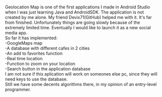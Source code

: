 Geolocation Map is one of the first applications I made in Android Studio when I was just learning Java and AndroidSDK. 
The application is not created by me alone. My friend Devix71(GitHub) helped me with it.
It's far from finished. Unfortunately things are going slowly because of the extremely limited time.
Eventually I would like to launch it as a new social media app.   
So far it has implemented:   
-GoogleMaps map   
-A database with different cafes in 2 cities   
-An add to favorites function   
-Real time location   
-Function to zoom on your location   
-Search button in the application database   
I am not sure if this aplication will work on someones else pc, since they will need keys to use the database.   
Still we have some decents algorithms there, in my opinion of an entry-level programmer.
